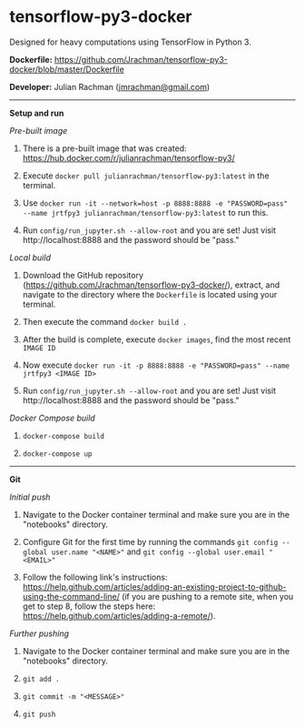 # tensorflow-py3-docker

Designed for heavy computations using TensorFlow in Python 3.

**Dockerfile:** https://github.com/Jrachman/tensorflow-py3-docker/blob/master/Dockerfile

**Developer:** Julian Rachman (jmrachman@gmail.com)

---

**Setup and run**

*Pre-built image*

1. There is a pre-built image that was created: https://hub.docker.com/r/julianrachman/tensorflow-py3/

2. Execute `docker pull julianrachman/tensorflow-py3:latest` in the terminal.

3. Use `docker run -it --network=host -p 8888:8888 -e "PASSWORD=pass" --name jrtfpy3 julianrachman/tensorflow-py3:latest` to run this.

4. Run `config/run_jupyter.sh --allow-root` and you are set! Just visit http://localhost:8888 and the password should be "pass."

*Local build*

1. Download the GitHub repository (https://github.com/Jrachman/tensorflow-py3-docker/), extract, and navigate to the directory where the `Dockerfile` is located using your terminal.

2. Then execute the command `docker build .`
 
3. After the build is complete, execute `docker images`, find the most recent `IMAGE ID`
 
4. Now execute `docker run -it -p 8888:8888 -e "PASSWORD=pass" --name jrtfpy3 <IMAGE ID>`

4. Run `config/run_jupyter.sh --allow-root` and you are set! Just visit http://localhost:8888 and the password should be "pass."
 
*Docker Compose build*
 
1. `docker-compose build`
 
2. `docker-compose up`

---

**Git**

*Initial push*

1. Navigate to the Docker container terminal and make sure you are in the "notebooks" directory. 

2. Configure Git for the first time by running the commands `git config --global user.name "<NAME>"` and `git config --global user.email "<EMAIL>"`

3. Follow the following link's instructions: https://help.github.com/articles/adding-an-existing-project-to-github-using-the-command-line/ (if you are pushing to a remote site, when you get to step 8, follow the steps here: https://help.github.com/articles/adding-a-remote/).

*Further pushing*

1. Navigate to the Docker container terminal and make sure you are in the "notebooks" directory. 

2. `git add .` 

3. `git commit -m "<MESSAGE>"`

4. `git push`

 

